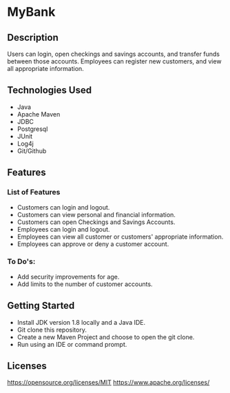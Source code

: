 
<h1>MyBank</h1>
<h2>Description</h2>
<p>Users can login, open checkings and savings accounts, and transfer funds between those accounts. Employees can register new customers, and view all appropriate information.</p>
<h2>Technologies Used</h2>
<ul>
<li>Java</li>
<li>Apache Maven</li>
<li>JDBC</li>
<li>Postgresql</li>
<li>JUnit</li>
<li>Log4j</li>
  <li>Git/Github</li>
</ul>
<h2>Features</h2>
<h3>List of Features</h3>
<ul>
<li>Customers can login and logout.</li>
<li>Customers can view personal and financial information.</li>
<li>Customers can open Checkings and Savings Accounts.</li>
<li>Employees can login and logout.</li>
<li>Employees can view all customer or customers' appropriate information.</li>
<li>Employees can approve or deny a customer account.</li>
</ul>
<h3>To Do's:</h3>
<ul>
<li>Add security improvements for age.</li>
<li>Add limits to the number of customer accounts.</li>
</ul>
<h2>Getting Started</h2>
<ul>
<li>Install JDK version 1.8 locally and a Java IDE.</li>
<li>Git clone this repository.</li>
<li>Create a new Maven Project and choose to open the git clone.</li>
<li>Run using an IDE or command prompt.</li>
</ul>
<h2>Licenses</h2> <a href="https://opensource.org/licenses/MIT">https://opensource.org/licenses/MIT</a>
<a href="https://www.apache.org/licenses/">https://www.apache.org/licenses/</a>
